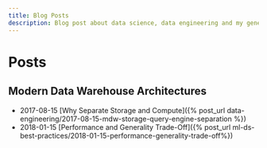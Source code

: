```yaml
---
title: Blog Posts 
description: Blog post about data science, data engineering and my general technical interests 
---
```


# Posts

## Modern Data Warehouse Architectures 

* 2017-08-15 [Why Separate Storage and Compute]({% post_url data-engineering/2017-08-15-mdw-storage-query-engine-separation %})
* 2018-01-15 [Performance and Generality Trade-Off]({% post_url ml-ds-best-practices/2018-01-15-performance-generality-trade-off%})

